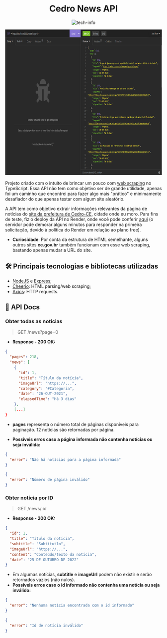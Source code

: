 <h1 align="center">Cedro News API</h1>
<p align="center">
  <img src="https://skillicons.dev/icons?i=ts,nodejs&theme=dark" alt="tech-info" />
</p>

<p align="center">
  <img src="screenshots/screenshot-news.png" width="850" height="467" />
</p>

Projeto criado com o intuito de brincar um pouco com [web scraping](https://en.wikipedia.org/wiki/Web_scraping) no TypeScript. Essa API não tem como objetivo ser de grande utilidade, apenas foi um caminho que encontrei para fazer algo mais "prático" e minimamente desafiador do que apenas testar com algum site aleatório.

A API tem como objetivo extrair informações relevantes da página de notícias do [site da prefeitura de Cedro-CE](https://cedro.ce.gov.br/informa.php), cidade onde eu moro. Para fins de teste, fiz o deploy da API no Render, onde você pode conferir [aqui](https://cedro-news-api.onrender.com/news?page=0) (o servidor pode demorar alguns minutos para responder na primeira solicitação, devido à política do Render em relação ao plano free).
- **Curiosidade**: Por conta da estrutura de HTML semelhante, alguns outros sites **ce.gov.br** também funcionam com esse web scraping, bastando apenas mudar a URL do site.

## :hammer_and_wrench: Principais tecnologias e bibliotecas utilizadas

- [NodeJS](https://nodejs.org/en) e [Express](https://expressjs.com);
- [Cheerio](https://github.com/cheeriojs/cheerio): HTML parsing/web scraping;
- [Axios](https://github.com/axios/axios): HTTP requests.

## :memo: API Docs

### Obter todas as notícias

> GET /news?page=0

- **Response - 200 OK:**

```json
{
  "pages": 218,
  "news": [
    {
      "id": 1,
      "title": "Título da notícia",
      "imageUrl": "https://...",
      "category": "#Categoria",
      "date": "26-OUT-2021",
      "elapsedTime": "Há 3 dias"
    },
    [...]
}
```

- **pages** representa o número total de páginas disponíveis para paginação. 12 notícias são retornadas por página.

- **Possíveis erros caso a página informada não contenha notícias ou seja inválida:**

```json
{
  "error": "Não há notícias para a página informada"
}
```

```json
{
  "error": "Número de página inválido"
}
```

### Obter notícia por ID

> GET /news/:id

- **Response - 200 OK:**

```json
{
  "id": 1,
  "title": "Título da notícia",
  "subtitle": "Subtítutlo",
  "imageUrl": "https://...",
  "content": "Conteúdo/texto da notícia",
  "date": "25 DE OUTUBRO DE 2022"
}
```

- Em algumas notícias, **subtitle** e **imageUrl** podem não existir e serão retornados vazios (não nulos).
- **Possíveis erros caso o id informado não contenha uma notícia ou seja inválido:**

```json
{
  "error": "Nenhuma notícia encontrada com o id informado"
}
```

```json
{
  "error": "Id de notícia inválido"
}
```

